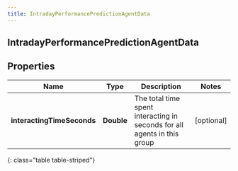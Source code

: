 ```yaml
---
title: IntradayPerformancePredictionAgentData
---
```

## IntradayPerformancePredictionAgentData


## Properties

| Name | Type | Description | Notes |
| ------------ | ------------- | ------------- | ------------- |
| **interactingTimeSeconds** | **Double** | The total time spent interacting in seconds for all agents in this group |  [optional] |
{: class="table table-striped"}




